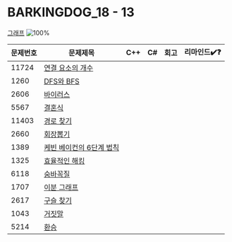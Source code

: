 # BARKINGDOG_18 - 13

[그래프](https://github.com/encrypted-def/basic-algo-lecture/blob/master/workbook/0x18.md)
![100%](https://progress-bar.xyz/0/?scale=13&title=progress&width=500&color=babaca&suffix=/13)

| 문제번호 | 문제제목                                        | C++ | C#  | 회고 | 리마인드✔️❓ |
| -------- | ----------------------------------------------- | --- | --- | ---- | ------------ |
| 11724    | [연결 요소의 개수](https://boj.kr/11724)        |     |     |      |              |
| 1260     | [DFS와 BFS](https://boj.kr/1260)                |     |     |      |              |
| 2606     | [바이러스](https://boj.kr/2606)                 |     |     |      |              |
| 5567     | [결혼식](https://boj.kr/5567)                   |     |     |      |              |
| 11403    | [경로 찾기](https://boj.kr/11403)               |     |     |      |              |
| 2660     | [회장뽑기](https://boj.kr/2660)                 |     |     |      |              |
| 1389     | [케빈 베이컨의 6단계 법칙](https://boj.kr/1389) |     |     |      |              |
| 1325     | [효율적인 해킹](https://boj.kr/1325)            |     |     |      |              |
| 6118     | [숨바꼭질](https://boj.kr/6118)                 |     |     |      |              |
| 1707     | [이분 그래프](https://boj.kr/1707)              |     |     |      |              |
| 2617     | [구슬 찾기](https://boj.kr/2617)                |     |     |      |              |
| 1043     | [거짓말](https://boj.kr/1043)                   |     |     |      |              |
| 5214     | [환승](https://boj.kr/5214)                     |     |     |      |              |
